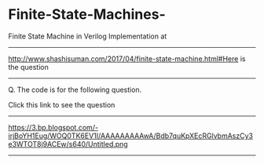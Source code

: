 # Finite-State-Machines-

Finite State Machine in Verilog Implementation at
****
http://www.shashisuman.com/2017/04/finite-state-machine.html#Here is the question
****


Q. The code is for the following question.

Click this link to see the question
****
https://3.bp.blogspot.com/-irjBoYH1Eug/WOQ0TK6EV1I/AAAAAAAAAwA/Bdb7quKpXEcRGlvbmAszCy3e3WTOT8j9ACEw/s640/Untitled.png
****
